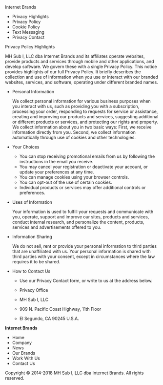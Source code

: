 Internet Brands

*   Privacy Highlights
*   Privacy Policy
*   Cookie Policy
*   Text Messaging
*   Privacy Contact

Privacy Policy Highlights

MH Sub I, LLC dba Internet Brands and its affiliates operate websites, provide products and services through mobile and other applications, and develop software. We govern these with a single Privacy Policy. This notice provides highlights of our full Privacy Policy. It briefly describes the collection and use of information when you use or interact with our branded websites, services, and software, operating under different branded names.

*   Personal Information
    
    We collect personal information for various business purposes when you interact with us, such as providing you with a subscription, processing your order, responding to requests for service or assistance, creating and improving our products and services, suggesting additional or different products or services, and protecting our rights and property. We collect information about you in two basic ways: First, we receive information directly from you. Second, we collect information automatically through use of cookies and other technologies.
    
*   Your Choices
    *   You can stop receiving promotional emails from us by following the instructions in the email you receive.
    *   You may cancel your registration or deactivate your account, or update your preferences at any time.
    *   You can manage cookies using your browser controls.
    *   You can opt-out of the use of certain cookies.
    *   Individual products or services may offer additional controls or preferences.
*   Uses of Information
    
    Your information is used to fulfill your requests and communicate with you, operate, support and improve our sites, products and services, conduct internal research, and personalize the content, products, services and advertisements offered to you.
    
*   Information Sharing
    
    We do not sell, rent or provide your personal information to third parties that are unaffiliated with us. Your personal information is shared with third parties with your consent, except in circumstances where the law requires it to be shared.
    
*   How to Contact Us
    *   Use our Privacy Contact form, or write to us at the address below.
      
    *   Privacy Office
    *   MH Sub I, LLC
    *   909 N. Pacific Coast Highway, 11th Floor
    *   El Segundo, CA 90245 U.S.A.

**Internet Brands**

*   Home
*   Company
*   News
*   Our Brands
*   Work With Us
*   Contact Us

Copyright © 2014-2018 MH Sub I, LLC dba Internet Brands. All rights reserved.